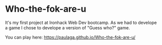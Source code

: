 # Who-the-fok-are-u

It's my first project at Ironhack Web Dev bootcamp. As we had to develope a game I chose to develope a version of "Guess who?" game.

You can play here: https://paulaga.github.io/Who-the-fok-are-u/
